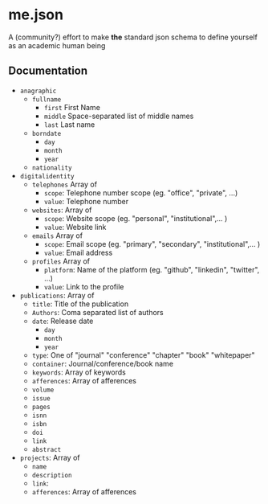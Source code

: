# me.json

A (community?) effort to make **the** standard json schema to define yourself as an academic human being

## Documentation

* `anagraphic`
    * `fullname`
        * `first` First Name
        * `middle` Space-separated list of middle names
        * `last` Last name
    * `borndate`
        * `day`
        * `month`
        * `year`
    * `nationality`
* `digitalidentity`
    * `telephones` Array of
        * `scope`: Telephone number scope (eg. "office", "private", ...)
        * `value`: Telephone number
    * `websites`: Array of
        * `scope`: Website scope (eg. "personal", "institutional",... ) 
        * `value`: Website link
    * `emails` Array of
        * `scope`: Email scope (eg. "primary", "secondary", "institutional",... )
        * `value`: Email address
    * `profiles` Array of
        * `platform`: Name of the platform (eg. "github", "linkedin", "twitter", ...)
        * `value`: Link to the profile
* `publications`: Array of
    * `title`: Title of the publication
    * `Authors`: Coma separated list of authors
    * `date`: Release date
        * `day`
        * `month`
        * `year`
    * `type`: One of "journal" "conference" "chapter" "book" "whitepaper" 
    * `container`: Journal/conference/book name 
    * `keywords`: Array of keywords
    * `afferences`: Array of afferences
    * `volume`
    * `issue`
    * `pages`
    * `isnn`
    * `isbn`
    * `doi`
    * `link`
    * `abstract`
* `projects`: Array of
    * `name`
    * `description`
    * `link`: 
    * `afferences`: Array of afferences

